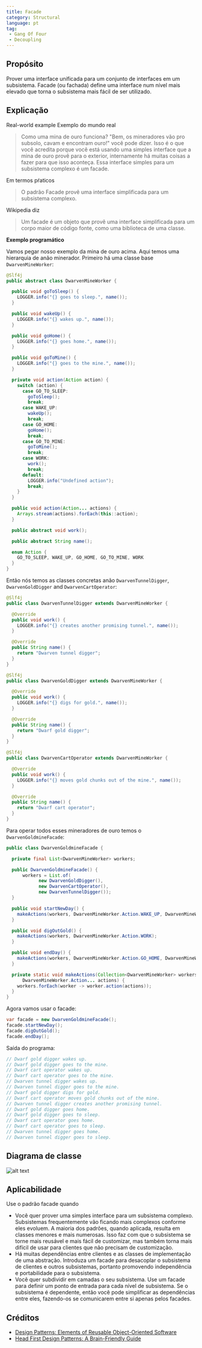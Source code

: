 ```yaml
---
title: Facade
category: Structural
language: pt
tag:
 - Gang Of Four
 - Decoupling
---
```


## Propósito

Prover uma interface unificada para um conjunto de interfaces em um subsistema.
Facade (ou fachada) define uma interface num nível mais elevado que torna o subsistema mais fácil de ser utilizado.

## Explicação

Real-world example
Exemplo do mundo real

> Como uma mina de ouro funciona? "Bem, os mineradores vão pro subsolo, cavam e encontram ouro!" você pode dizer.
> Isso é o que você acredita porque você está usando uma simples interface que a mina de ouro provê para o exterior,
> internamente há muitas coisas a fazer para que isso aconteça. Essa interface simples para um subsistema complexo é
> um facade.

Em termos pŕaticos

> O padrão Facade provê uma interface simplificada para um subsistema complexo.

Wikipedia diz

> Um facade é um objeto que provê uma interface simplificada para um corpo maior de código fonte,
> como uma biblioteca de uma classe.

**Exemplo programático**

Vamos pegar nosso exemplo da mina de ouro acima. Aqui temos uma hierarquia de anão minerador.
Primeiro há uma classe base `DwarvenMineWorker`: 

```java
@Slf4j
public abstract class DwarvenMineWorker {

  public void goToSleep() {
    LOGGER.info("{} goes to sleep.", name());
  }

  public void wakeUp() {
    LOGGER.info("{} wakes up.", name());
  }

  public void goHome() {
    LOGGER.info("{} goes home.", name());
  }

  public void goToMine() {
    LOGGER.info("{} goes to the mine.", name());
  }

  private void action(Action action) {
    switch (action) {
      case GO_TO_SLEEP:
        goToSleep();
        break;
      case WAKE_UP:
        wakeUp();
        break;
      case GO_HOME:
        goHome();
        break;
      case GO_TO_MINE:
        goToMine();
        break;
      case WORK:
        work();
        break;
      default:
        LOGGER.info("Undefined action");
        break;
    }
  }

  public void action(Action... actions) {
    Arrays.stream(actions).forEach(this::action);
  }

  public abstract void work();

  public abstract String name();

  enum Action {
    GO_TO_SLEEP, WAKE_UP, GO_HOME, GO_TO_MINE, WORK
  }
}
```

Então nós temos as classes concretas anão `DwarvenTunnelDigger`, `DwarvenGoldDigger` and 
`DwarvenCartOperator`: 

```java
@Slf4j
public class DwarvenTunnelDigger extends DwarvenMineWorker {

  @Override
  public void work() {
    LOGGER.info("{} creates another promising tunnel.", name());
  }

  @Override
  public String name() {
    return "Dwarven tunnel digger";
  }
}

@Slf4j
public class DwarvenGoldDigger extends DwarvenMineWorker {

  @Override
  public void work() {
    LOGGER.info("{} digs for gold.", name());
  }

  @Override
  public String name() {
    return "Dwarf gold digger";
  }
}

@Slf4j
public class DwarvenCartOperator extends DwarvenMineWorker {

  @Override
  public void work() {
    LOGGER.info("{} moves gold chunks out of the mine.", name());
  }

  @Override
  public String name() {
    return "Dwarf cart operator";
  }
}

```

Para operar todos esses mineradores de ouro temos o `DwarvenGoldmineFacade`: 

```java
public class DwarvenGoldmineFacade {

  private final List<DwarvenMineWorker> workers;

  public DwarvenGoldmineFacade() {
      workers = List.of(
            new DwarvenGoldDigger(),
            new DwarvenCartOperator(),
            new DwarvenTunnelDigger());
  }

  public void startNewDay() {
    makeActions(workers, DwarvenMineWorker.Action.WAKE_UP, DwarvenMineWorker.Action.GO_TO_MINE);
  }

  public void digOutGold() {
    makeActions(workers, DwarvenMineWorker.Action.WORK);
  }

  public void endDay() {
    makeActions(workers, DwarvenMineWorker.Action.GO_HOME, DwarvenMineWorker.Action.GO_TO_SLEEP);
  }

  private static void makeActions(Collection<DwarvenMineWorker> workers,
      DwarvenMineWorker.Action... actions) {
    workers.forEach(worker -> worker.action(actions));
  }
}
```

Agora vamos usar o facade:

```java
var facade = new DwarvenGoldmineFacade();
facade.startNewDay();
facade.digOutGold();
facade.endDay();
```

Saída do programa:

```java
// Dwarf gold digger wakes up.
// Dwarf gold digger goes to the mine.
// Dwarf cart operator wakes up.
// Dwarf cart operator goes to the mine.
// Dwarven tunnel digger wakes up.
// Dwarven tunnel digger goes to the mine.
// Dwarf gold digger digs for gold.
// Dwarf cart operator moves gold chunks out of the mine.
// Dwarven tunnel digger creates another promising tunnel.
// Dwarf gold digger goes home.
// Dwarf gold digger goes to sleep.
// Dwarf cart operator goes home.
// Dwarf cart operator goes to sleep.
// Dwarven tunnel digger goes home.
// Dwarven tunnel digger goes to sleep.
```

## Diagrama de classe

![alt text](./etc/facade.urm.png "Diagrama de classe padrão Facade")

## Aplicabilidade

Use o padrão facade quando

* Você quer prover uma simples interface para um subsistema complexo. Subsistemas frequentemente
vão ficando mais complexos conforme eles evoluem. A maioria dos padrões, quando aplicada, resulta
em classes menores e mais numerosas. Isso faz com que o subsistema se torne mais reusável e mais
fácil de customizar, mas também torna mais difícil de usar para clientes que não precisam de
customização.
* Há muitas dependências entre clientes e as classes de implementação de uma abstração. Introduza
um facade para desacoplar o subsistema de clientes e outros subsistemas, portanto promovendo independência
e portabilidade para o subsistema.
* Você quer subdividir em camadas o seu subsistema. Use um facade para definir um ponto de entrada
para cada nível de subsistema. Se o subsistema é dependente, então você pode simplificar as dependências
entre eles, fazendo-os se comunicarem entre si apenas pelos facades.

## Créditos

* [Design Patterns: Elements of Reusable Object-Oriented Software](https://www.amazon.com/gp/product/0201633612/ref=as_li_tl?ie=UTF8&camp=1789&creative=9325&creativeASIN=0201633612&linkCode=as2&tag=javadesignpat-20&linkId=675d49790ce11db99d90bde47f1aeb59)
* [Head First Design Patterns: A Brain-Friendly Guide](https://www.amazon.com/gp/product/0596007124/ref=as_li_tl?ie=UTF8&camp=1789&creative=9325&creativeASIN=0596007124&linkCode=as2&tag=javadesignpat-20&linkId=6b8b6eea86021af6c8e3cd3fc382cb5b)
